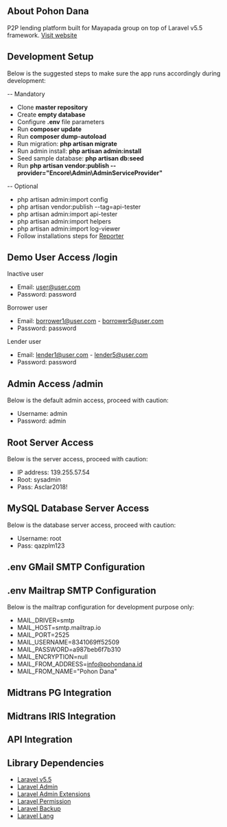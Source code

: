## About Pohon Dana

P2P lending platform built for Mayapada group on top of Laravel v5.5 framework. [Visit website](https://pohondana.id)

## Development Setup

Below is the suggested steps to make sure the app runs accordingly during development:

-- Mandatory

- Clone **master repository**
- Create **empty database**
- Configure **.env** file parameters
- Run **composer update**
- Run **composer dump-autoload**
- Run migration: **php artisan migrate**
- Run admin install: **php artisan admin:install**
- Seed sample database: **php artisan db:seed**
- Run **php artisan vendor:publish --provider="Encore\Admin\AdminServiceProvider"**

-- Optional

- php artisan admin:import config
- php artisan vendor:publish --tag=api-tester
- php artisan admin:import api-tester
- php artisan admin:import helpers
- php artisan admin:import log-viewer
- Follow installations steps for [Reporter](https://github.com/laravel-admin-extensions/reporter)

## Demo User Access /login

Inactive user

- Email: user@user.com
- Password: password

Borrower user

- Email: borrower1@user.com - borrower5@user.com
- Password: password

Lender user

- Email: lender1@user.com - lender5@user.com
- Password: password

## Admin Access /admin

Below is the default admin access, proceed with caution:

- Username: admin
- Password: admin

## Root Server Access

Below is the server access, proceed with caution:

- IP address: 139.255.57.54
- Root: sysadmin
- Pass: Asclar2018!

## MySQL Database Server Access

Below is the database server access, proceed with caution:

- Username: root
- Pass: qazplm123

## .env GMail SMTP Configuration


## .env Mailtrap SMTP Configuration

Below is the mailtrap configuration for development purpose only:

- MAIL_DRIVER=smtp
- MAIL_HOST=smtp.mailtrap.io
- MAIL_PORT=2525
- MAIL_USERNAME=8341069ff52509
- MAIL_PASSWORD=a987beb6f7b310
- MAIL_ENCRYPTION=null
- MAIL\_FROM\_ADDRESS=info@pohondana.id
- MAIL\_FROM\_NAME="Pohon Dana"

## Midtrans PG Integration

## Midtrans IRIS Integration

## API Integration

## Library Dependencies

- [Laravel v5.5](https://laravel.com/docs/5.5)
- [Laravel Admin](https://github.com/z-song/laravel-admin)
- [Laravel Admin Extensions](https://github.com/laravel-admin-extensions)
- [Laravel Permission](https://github.com/spatie/laravel-permission)
- [Laravel Backup](https://github.com/spatie/laravel-backup)
- [Laravel Lang](https://github.com/caouecs/Laravel-lang)